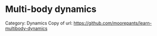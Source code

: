 # Multi-body dynamics

Category: Dynamics
Copy of url: https://github.com/moorepants/learn-multibody-dynamics